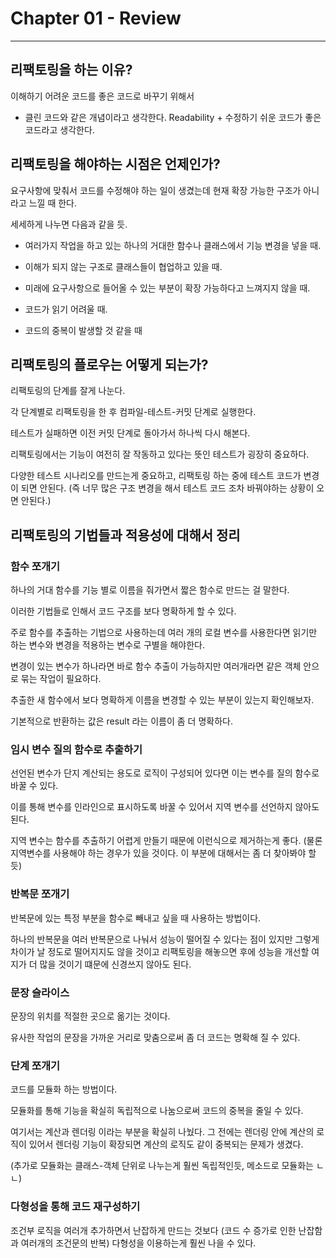 # Chapter 01 - Review 

***

## 리팩토링을 하는 이유? 

이해하기 어려운 코드를 좋은 코드로 바꾸기 위해서

- 클린 코드와 같은 개념이라고 생각한다. Readability + 수정하기 쉬운 코드가 좋은 코드라고 생각한다. 

## 리팩토링을 해야하는 시점은 언제인가? 

요구사항에 맞춰서 코드를 수정해야 하는 일이 생겼는데 현재 확장 가능한 구조가 아니라고 느낄 때 한다.  

세세하게 나누면 다음과 같을 듯. 

- 여러가지 작업을 하고 있는 하나의 거대한 함수나 클래스에서 기능 변경을 넣을 때. 

- 이해가 되지 않는 구조로 클래스들이 협업하고 있을 때. 

- 미래에 요구사항으로 들어올 수 있는 부분이 확장 가능하다고 느껴지지 않을 때. 

- 코드가 읽기 어려울 때. 

- 코드의 중복이 발생할 것 같을 때 

## 리팩토링의 플로우는 어떻게 되는가? 

리팩토링의 단계를 잘게 나눈다. 

각 단계별로 리팩토링을 한 후 컴파일-테스트-커밋 단계로 실행한다. 

테스트가 실패하면 이전 커밋 단계로 돌아가서 하나씩 다시 해본다. 

리팩토링에서는 기능이 여전히 잘 작동하고 있다는 뜻인 테스트가 굉장히 중요하다.

다양한 테스트 시나리오를 만드는게 중요하고, 리팩토링 하는 중에 테스트 코드가 변경이 되면 안된다. (즉 너무 많은 구조 변경을 해서 테스트 코드 조차 바꿔야하는 상황이 오면 안된다.)  

## 리팩토링의 기법들과 적용성에 대해서 정리

### 함수 쪼개기 

하나의 거대 함수를 기능 별로 이름을 줘가면서 짧은 함수로 만드는 걸 말한다.
  
이러한 기법들로 인해서 코드 구조를 보다 명확하게 할 수 있다. 

주로 함수를 추출하는 기법으로 사용하는데 여러 개의 로컬 변수를 사용한다면 읽기만 하는 변수와 변경을 적용하는 변수로 구별을 해야한다. 

변경이 있는 변수가 하나라면 바로 함수 추출이 가능하지만 여러개라면 같은 객체 안으로 묶는 작업이 필요하다. 

추출한 새 함수에서 보다 명확하게 이름을 변경할 수 있는 부분이 있는지 확인해보자. 

기본적으로 반환하는 값은 result 라는 이름이 좀 더 명확하다. 

### 임시 변수 질의 함수로 추출하기 

선언된 변수가 단지 계산되는 용도로 로직이 구성되어 있다면 이는 변수를 질의 함수로 바꿀 수 있다. 

이를 통해 변수를 인라인으로 표시하도록 바꿀 수 있어서 지역 변수를 선언하지 않아도 된다. 

지역 변수는 함수를 추출하기 어렵게 만들기 때문에 이런식으로 제거하는게 좋다. (물론 지역변수를 사용해야 하는 경우가 있을 것이다. 이 부분에 대해서는 좀 더 찾아봐야 할 듯) 

### 반복문 쪼개기 

반복문에 있는 특정 부분을 함수로 빼내고 싶을 때 사용하는 방법이다. 

하나의 반복문을 여러 반복문으로 나눠서 성능이 떨어질 수 있다는 점이 있지만 그렇게 차이가 날 정도로 떨어지지도 않을 것이고 리팩토링을 해놓으면 후에 성능을 개선할 여지가 더 많을 것이기 떄문에 신경쓰지 않아도 된다. 

### 문장 슬라이스 

문장의 위치를 적절한 곳으로 옮기는 것이다. 

유사한 작업의 문장을 가까운 거리로 맞춤으로써 좀 더 코드는 명확해 질 수 있다. 

### 단계 쪼개기 

코드를 모듈화 하는 방법이다. 

모듈화를 통해 기능을 확실히 독립적으로 나눔으로써 코드의 중복을 줄일 수 있다. 

여기서는 계산과 렌더링 이라는 부분을 확실히 나눴다. 그 전에는 렌더링 안에 계산의 로직이 있어서 렌더링 기능이 확장되면 계산의 로직도 같이 중복되는 문제가 생겼다. 

(추가로 모듈화는 클래스-객체 단위로 나누는게 훨씬 독립적인듯, 메소드로 모듈화는 ㄴㄴ)

### 다형성을 통해 코드 재구성하기 

조건부 로직을 여러개 추가하면서 난잡하게 만드는 것보다 (코드 수 증가로 인한 난잡함과 여러개의 조건문의 반복) 다형성을 이용하는게 훨씬 나을 수 있다.









 